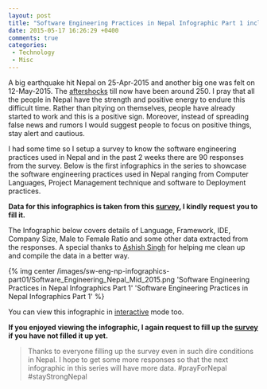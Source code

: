 ```yaml
---
layout: post
title: "Software Engineering Practices in Nepal Infographic Part 1 includes Languages, Frameworks, IDEs etc"
date: 2015-05-17 16:26:29 +0400
comments: true
categories:
 - Technology
 - Misc
---
```


A big earthquake hit Nepal on 25-Apr-2015 and another big one was felt on 12-May-2015. The [aftershocks](http://seismonepal.gov.np/) till now have been around 250. I pray that all the people in Nepal have the strength and positive energy to endure this difficult time. Rather than pitying on themselves, people have already started to work and this is a positive sign. Moreover, instead of spreading false news and rumors I would suggest people to focus on positive things, stay alert and cautious.

I had some time so I setup a survey to know the software engineering practices used in Nepal and in the past 2 weeks there are 90 responses from the survey.  Below is the first infographics in the series to showcase the software engineering practices used in Nepal ranging from Computer Languages, Project Management technique and software to Deployment practices. 

**Data for this infographics is taken from this [survey](http://bit.ly/nep-dev-survey), I kindly request you to fill it.**

The Infographic below covers details of Language, Framework, IDE, Company Size, Male to Female Ratio and some other data extracted from the responses. A special thanks to [Ashish Singh](http://bit.ly/ashish-singh-blog) for helping me clean up and compile the data in a better way.
<!-- more -->

{% img center /images/sw-eng-np-infographics-part01/Software_Engineering_Nepal_Mid_2015.png 'Software Engineering Practices in Nepal Infographics Part 1' 'Software Engineering Practices in Nepal Infographics Part 1' %}

You can view this infographic in [interactive](http://bit.ly/1EPE37N) mode too.

**If you enjoyed viewing the infographic, I again request to fill up the [survey](http://bit.ly/nep-dev-survey) if you have not filled it up yet.**
  
> Thanks to everyone filling up the survey even in such dire conditions in Nepal. I hope to get some more responses so that the next infographic in this series will have more data. #prayForNepal #stayStrongNepal
